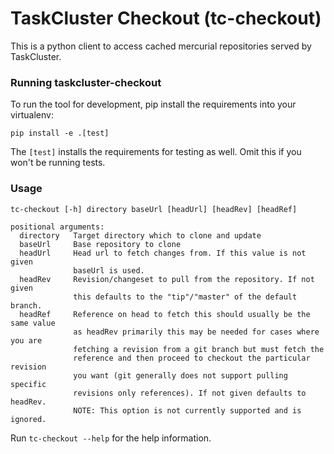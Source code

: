 TaskCluster Checkout (tc-checkout)
==================================

This is a python client to access cached mercurial repositories served by TaskCluster.

### Running taskcluster-checkout

To run the tool for development, pip install the requirements into your virtualenv:

    pip install -e .[test]

The `[test]` installs the requirements for testing as well.
Omit this if you won't be running tests.


### Usage
    tc-checkout [-h] directory baseUrl [headUrl] [headRev] [headRef]

    positional arguments:
      directory   Target directory which to clone and update
      baseUrl     Base repository to clone
      headUrl     Head url to fetch changes from. If this value is not given
                  baseUrl is used.
      headRev     Revision/changeset to pull from the repository. If not given
                  this defaults to the "tip"/"master" of the default branch.
      headRef     Reference on head to fetch this should usually be the same value
                  as headRev primarily this may be needed for cases where you are
                  fetching a revision from a git branch but must fetch the
                  reference and then proceed to checkout the particular revision
                  you want (git generally does not support pulling specific
                  revisions only references). If not given defaults to headRev.
                  NOTE: This option is not currently supported and is ignored.

Run `tc-checkout --help` for the help information.
